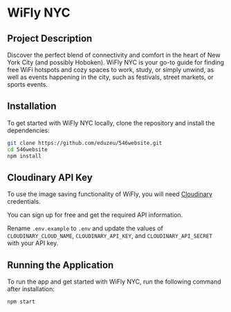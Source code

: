 # WiFly NYC


## Project Description

Discover the perfect blend of connectivity and comfort in the heart of New York City (and possibly Hoboken). WiFly NYC is your go-to guide for finding free WiFi hotspots and cozy spaces to work, study, or simply unwind, as well as events happening in the city, such as festivals, street markets, or sports events.

## Installation

To get started with WiFly NYC locally, clone the repository and install the dependencies:

```bash
git clone https://github.com/eduzeu/546website.git
cd 546website
npm install
```

## Cloudinary API Key
To use the image saving functionality of WiFly, you will need [Cloudinary](https://cloudinary.com) credentials.

You can sign up for free and get the required API information.

Rename `.env.example` to `.env` and update the values of `CLOUDINARY_CLOUD_NAME`, `CLOUDINARY_API_KEY`, and `CLOUDINARY_API_SECRET` with your API key.

## Running the Application

To run the app and get started with WiFly NYC, run the following command after installation: 

```bash
npm start
```
